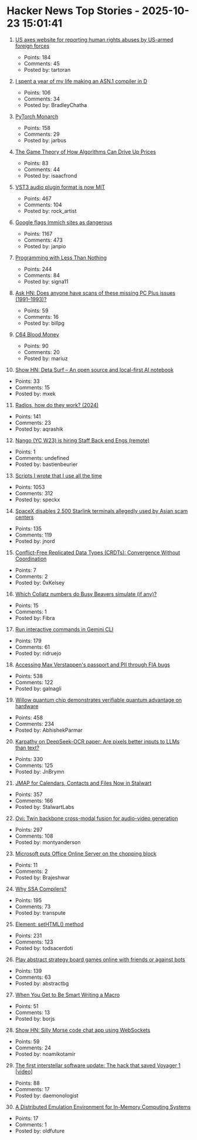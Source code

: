 # Hacker News Top Stories - 2025-10-23 15:01:41

1. [US axes website for reporting human rights abuses by US-armed foreign forces](https://www.bbc.com/news/articles/cqx30vnwd4do)
   - Points: 184
   - Comments: 45
   - Posted by: tartoran

2. [I spent a year of my life making an ASN.1 compiler in D](https://bradley.chatha.dev/blog/dlang-propaganda/asn1-compiler-in-d/)
   - Points: 106
   - Comments: 34
   - Posted by: BradleyChatha

3. [PyTorch Monarch](https://pytorch.org/blog/introducing-pytorch-monarch/)
   - Points: 158
   - Comments: 29
   - Posted by: jarbus

4. [The Game Theory of How Algorithms Can Drive Up Prices](https://www.quantamagazine.org/the-game-theory-of-how-algorithms-can-drive-up-prices-20251022/)
   - Points: 83
   - Comments: 44
   - Posted by: isaacfrond

5. [VST3 audio plugin format is now MIT](https://forums.steinberg.net/t/vst-3-8-0-sdk-released/1011988)
   - Points: 467
   - Comments: 104
   - Posted by: rock_artist

6. [Google flags Immich sites as dangerous](https://immich.app/blog/google-flags-immich-as-dangerous)
   - Points: 1167
   - Comments: 473
   - Posted by: janpio

7. [Programming with Less Than Nothing](https://joshmoody.org/blog/programming-with-less-than-nothing/)
   - Points: 244
   - Comments: 84
   - Posted by: signa11

8. [Ask HN: Does anyone have scans of these missing PC Plus issues (1991–1993)?](undefined)
   - Points: 59
   - Comments: 16
   - Posted by: billpg

9. [C64 Blood Money](https://lemmings.info/c64-blood-money/)
   - Points: 90
   - Comments: 20
   - Posted by: mariuz

10. [Show HN: Deta Surf – An open source and local-first AI notebook](https://github.com/deta/surf)
   - Points: 33
   - Comments: 15
   - Posted by: mxek

11. [Radios, how do they work? (2024)](https://lcamtuf.substack.com/p/radios-how-do-they-work)
   - Points: 141
   - Comments: 23
   - Posted by: aqrashik

12. [Nango (YC W23) is hiring Staff Back end Engs (remote)](https://www.nango.dev/careers)
   - Points: 1
   - Comments: undefined
   - Posted by: bastienbeurier

13. [Scripts I wrote that I use all the time](https://evanhahn.com/scripts-i-wrote-that-i-use-all-the-time/)
   - Points: 1053
   - Comments: 312
   - Posted by: speckx

14. [SpaceX disables 2,500 Starlink terminals allegedly used by Asian scam centers](https://arstechnica.com/tech-policy/2025/10/starlink-blocks-2500-dishes-allegedly-used-by-myanmars-notorious-scam-centers/)
   - Points: 135
   - Comments: 119
   - Posted by: jnord

15. [Conflict-Free Replicated Data Types (CRDTs): Convergence Without Coordination](https://read.thecoder.cafe/p/crdt)
   - Points: 7
   - Comments: 2
   - Posted by: 0xKelsey

16. [Which Collatz numbers do Busy Beavers simulate (if any)?](https://gbragafibra.github.io/2025/10/16/collatz_ant11.html)
   - Points: 15
   - Comments: 1
   - Posted by: Fibra

17. [Run interactive commands in Gemini CLI](https://developers.googleblog.com/en/say-hello-to-a-new-level-of-interactivity-in-gemini-cli/)
   - Points: 179
   - Comments: 61
   - Posted by: ridruejo

18. [Accessing Max Verstappen's passport and PII through FIA bugs](https://ian.sh/fia)
   - Points: 538
   - Comments: 122
   - Posted by: galnagli

19. [Willow quantum chip demonstrates verifiable quantum advantage on hardware](https://blog.google/technology/research/quantum-echoes-willow-verifiable-quantum-advantage/)
   - Points: 458
   - Comments: 234
   - Posted by: AbhishekParmar

20. [Karpathy on DeepSeek-OCR paper: Are pixels better inputs to LLMs than text?](https://twitter.com/karpathy/status/1980397031542989305)
   - Points: 330
   - Comments: 125
   - Posted by: JnBrymn

21. [JMAP for Calendars, Contacts and Files Now in Stalwart](https://stalw.art/blog/jmap-collaboration/)
   - Points: 357
   - Comments: 166
   - Posted by: StalwartLabs

22. [Ovi: Twin backbone cross-modal fusion for audio-video generation](https://github.com/character-ai/Ovi)
   - Points: 297
   - Comments: 108
   - Posted by: montyanderson

23. [Microsoft puts Office Online Server on the chopping block](https://www.theregister.com/2025/10/22/microsoft_office_online_server/)
   - Points: 11
   - Comments: 2
   - Posted by: Brajeshwar

24. [Why SSA Compilers?](https://mcyoung.xyz/2025/10/21/ssa-1/)
   - Points: 195
   - Comments: 73
   - Posted by: transpute

25. [Element: setHTML() method](https://developer.mozilla.org/en-US/docs/Web/API/Element/setHTML)
   - Points: 231
   - Comments: 123
   - Posted by: todsacerdoti

26. [Play abstract strategy board games online with friends or against bots](https://abstractboardgames.com/)
   - Points: 139
   - Comments: 63
   - Posted by: abstractbg

27. [When You Get to Be Smart Writing a Macro](https://tonsky.me/blog/hashp/)
   - Points: 51
   - Comments: 13
   - Posted by: borjs

28. [Show HN: Silly Morse code chat app using WebSockets](https://noamtamir.github.io/morwse/)
   - Points: 59
   - Comments: 24
   - Posted by: noamikotamir

29. [The first interstellar software update: The hack that saved Voyager 1 [video]](https://www.youtube.com/watch?v=p0K7u3B_8rY)
   - Points: 88
   - Comments: 17
   - Posted by: daemonologist

30. [A Distributed Emulation Environment for In-Memory Computing Systems](https://www.arxiv.org/pdf/2510.08257)
   - Points: 17
   - Comments: 1
   - Posted by: oldfuture

